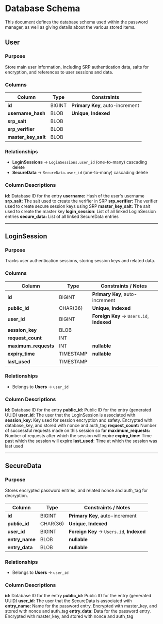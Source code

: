 # Database Schema

This document defines the database schema used within the password manager, as well as giving details about the various stored items.

## User

### Purpose
Store main user information, including SRP authentication data, salts for encryption, and references to user sessions and data.

### **Columns**

| Column              | Type      | Constraints                     |
|---------------------|-----------|---------------------------------|
| **id**              | BIGINT    | **Primary Key**, auto-increment |
| **username_hash**   | BLOB      | **Unique**, **Indexed**         |
| **srp_salt**        | BLOB      |                                 |
| **srp_verifier**    | BLOB      |                                 |
| **master_key_salt** | BLOB      |                                 |

### **Relationships**
- **LoginSessions** → `LoginSessions.user_id` (one-to-many) cascading delete
- **SecureData** → `SecureData.user_id` (one-to-many) cascading delete

### Column Descriptions
**id:** Database ID for the entry
**username:** Hash of the user's username
**srp_salt:** The salt used to create the verifier in SRP
**srp_verifier:** The verifier used to create secure session keys using SRP
**master_key_salt:** The salt used to create the master key
**login_session:** List of all linked LoginSession entries
**secure_data:** List of all linked SecureData entries

---


## LoginSession

### Purpose
Tracks user authentication sessions, storing session keys and related data.

### **Columns**

| Column              | Type      | Constraints / Notes                       |
|---------------------|-----------|-------------------------------------------|
| **id**              | BIGINT    | **Primary Key**, auto-increment           |
| **public_id**       | CHAR(36)  | **Unique**, **Indexed**                   |
| **user_id**         | BIGINT    | **Foreign Key** → `Users.id`, **Indexed** |
| **session_key**     | BLOB      |                                           |
| **request_count**   | INT       |                                           |
| **maximum_requests**| INT       | **nullable**                              |
| **expiry_time**     | TIMESTAMP | **nullable**                              |
| **last_used**       | TIMESTAMP |                                           |

### **Relationships**
- Belongs to **Users** → `user_id`

### Column Descriptions
**id:** Database ID for the entry
**public_id:** Public ID for the entry (generated UUID)
**user_id:** The user that the LoginSession is associated with
**session_key:** Key used for session encryption and safety. Encrypted with database_key, and stored with nonce and auth_tag
**request_count:** Number of successful requests made on this session so far
**maximum_requests:** Number of requests after which the session will expire
**expiry_time:** Time past which the session will expire
**last_used:** Time at which the session was last used

---


## SecureData

### Purpose
Stores encrypted password entries, and related nonce and auth_tag for decryption.

| Column                 | Type      | Constraints / Notes                       |
|------------------------|-----------|-------------------------------------------|
| **id**                 | BIGINT    | **Primary Key**, auto-increment           |
| **public_id**          | CHAR(36)  | **Unique**, **Indexed**                   |
| **user_id**            | BIGINT    | **Foreign Key** → `Users.id`, **Indexed** |
| **entry_name**         | BLOB      | **nullable**                              |
| **entry_data**         | BLOB      | **nullable**                              |

### **Relationships**
- Belongs to **Users** → `user_id`

### Column Descriptions
**id:** Database ID for the entry
**public_id:** Public ID for the entry (generated UUID)
**user_id:** The user that the SecureData is associated with
**entry_name:** Name for the password entry. Encrypted with master_key, and stored with nonce and auth_tag
**entry_data:** Data for the password entry. Encrypted with master_key, and stored with nonce and auth_tag
